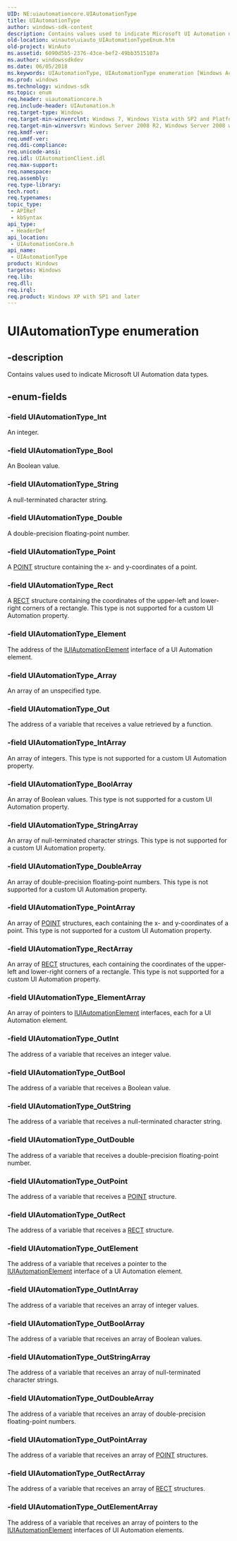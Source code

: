 ```yaml
---
UID: NE:uiautomationcore.UIAutomationType
title: UIAutomationType
author: windows-sdk-content
description: Contains values used to indicate Microsoft UI Automation data types.
old-location: winauto\uiauto_UIAutomationTypeEnum.htm
old-project: WinAuto
ms.assetid: 6090d5b5-2376-43ce-bef2-49bb3515107a
ms.author: windowssdkdev
ms.date: 06/05/2018
ms.keywords: UIAutomationType, UIAutomationType enumeration [Windows Accessibility], UIAutomationType_Array, UIAutomationType_Bool, UIAutomationType_BoolArray, UIAutomationType_Double, UIAutomationType_DoubleArray, UIAutomationType_Element, UIAutomationType_ElementArray, UIAutomationType_Int, UIAutomationType_IntArray, UIAutomationType_Out, UIAutomationType_OutBool, UIAutomationType_OutBoolArray, UIAutomationType_OutDouble, UIAutomationType_OutDoubleArray, UIAutomationType_OutElement, UIAutomationType_OutElementArray, UIAutomationType_OutInt, UIAutomationType_OutIntArray, UIAutomationType_OutPoint, UIAutomationType_OutPointArray, UIAutomationType_OutRect, UIAutomationType_OutRectArray, UIAutomationType_OutString, UIAutomationType_OutStringArray, UIAutomationType_Point, UIAutomationType_PointArray, UIAutomationType_Rect, UIAutomationType_RectArray, UIAutomationType_String, UIAutomationType_StringArray, uiauto.uiauto_UIAutomationTypeEnum, uiauto_UIAutomationTypeEnum, uiautomationcore/UIAutomationType, uiautomationcore/UIAutomationType_Array, uiautomationcore/UIAutomationType_Bool, uiautomationcore/UIAutomationType_BoolArray, uiautomationcore/UIAutomationType_Double, uiautomationcore/UIAutomationType_DoubleArray, uiautomationcore/UIAutomationType_Element, uiautomationcore/UIAutomationType_ElementArray, uiautomationcore/UIAutomationType_Int, uiautomationcore/UIAutomationType_IntArray, uiautomationcore/UIAutomationType_Out, uiautomationcore/UIAutomationType_OutBool, uiautomationcore/UIAutomationType_OutBoolArray, uiautomationcore/UIAutomationType_OutDouble, uiautomationcore/UIAutomationType_OutDoubleArray, uiautomationcore/UIAutomationType_OutElement, uiautomationcore/UIAutomationType_OutElementArray, uiautomationcore/UIAutomationType_OutInt, uiautomationcore/UIAutomationType_OutIntArray, uiautomationcore/UIAutomationType_OutPoint, uiautomationcore/UIAutomationType_OutPointArray, uiautomationcore/UIAutomationType_OutRect, uiautomationcore/UIAutomationType_OutRectArray, uiautomationcore/UIAutomationType_OutString, uiautomationcore/UIAutomationType_OutStringArray, uiautomationcore/UIAutomationType_Point, uiautomationcore/UIAutomationType_PointArray, uiautomationcore/UIAutomationType_Rect, uiautomationcore/UIAutomationType_RectArray, uiautomationcore/UIAutomationType_String, uiautomationcore/UIAutomationType_StringArray, winauto.uiauto_UIAutomationTypeEnum
ms.prod: windows
ms.technology: windows-sdk
ms.topic: enum
req.header: uiautomationcore.h
req.include-header: UIAutomation.h
req.target-type: Windows
req.target-min-winverclnt: Windows 7, Windows Vista with SP2 and Platform Update for Windows Vista, Windows XP with SP3 and Platform Update for Windows Vista [desktop apps | UWP apps]
req.target-min-winversvr: Windows Server 2008 R2, Windows Server 2008 with SP2 and Platform Update for Windows Server 2008, Windows Server 2003 with SP2 and Platform Update for Windows Server 2008 [desktop apps | UWP apps]
req.kmdf-ver: 
req.umdf-ver: 
req.ddi-compliance: 
req.unicode-ansi: 
req.idl: UIAutomationClient.idl
req.max-support: 
req.namespace: 
req.assembly: 
req.type-library: 
tech.root: 
req.typenames: 
topic_type:
 - APIRef
 - kbSyntax
api_type:
 - HeaderDef
api_location:
 - UIAutomationCore.h
api_name:
 - UIAutomationType
product: Windows
targetos: Windows
req.lib: 
req.dll: 
req.irql: 
req.product: Windows XP with SP1 and later
---
```


# UIAutomationType enumeration


## -description


Contains values used to indicate Microsoft UI Automation data types.


## -enum-fields




### -field UIAutomationType_Int

An integer.


### -field UIAutomationType_Bool

An Boolean value.


### -field UIAutomationType_String

A null-terminated character string.


### -field UIAutomationType_Double

A double-precision floating-point number.


### -field UIAutomationType_Point

A <a href="https://msdn.microsoft.com/library/windows/hardware/ff569161">POINT</a> structure containing the x- and y-coordinates of a point.


### -field UIAutomationType_Rect

A <a href="https://msdn.microsoft.com/library/windows/hardware/ff569234">RECT</a> structure containing the coordinates of the upper-left and lower-right corners of a rectangle. This type is not supported for a custom UI Automation property.


### -field UIAutomationType_Element

The address of the <a href="https://msdn.microsoft.com/9e1f87b1-a204-4ca9-acf2-a40277012207">IUIAutomationElement</a> interface of a UI Automation element.


### -field UIAutomationType_Array

An array of an unspecified type.


### -field UIAutomationType_Out

The address of a variable that receives a value retrieved by a function.


### -field UIAutomationType_IntArray

An array of integers. This type is not supported for a custom UI Automation property.


### -field UIAutomationType_BoolArray

An array of Boolean values. This type is not supported for a custom UI Automation property.


### -field UIAutomationType_StringArray

An array of null-terminated character strings. This type is not supported for a custom UI Automation property.


### -field UIAutomationType_DoubleArray

An array of double-precision floating-point numbers. This type is not supported for a custom UI Automation property.


### -field UIAutomationType_PointArray

An array of <a href="https://msdn.microsoft.com/library/windows/hardware/ff569161">POINT</a> structures, each containing the x- and y-coordinates of a point. This type is not supported for a custom UI Automation property.


### -field UIAutomationType_RectArray

An array of <a href="https://msdn.microsoft.com/library/windows/hardware/ff569234">RECT</a> structures, each containing the coordinates of the upper-left and lower-right corners of a rectangle. This type is not supported for a custom UI Automation property.


### -field UIAutomationType_ElementArray

An array of pointers to <a href="https://msdn.microsoft.com/9e1f87b1-a204-4ca9-acf2-a40277012207">IUIAutomationElement</a> interfaces, each for a UI Automation element.


### -field UIAutomationType_OutInt

The address of a variable that receives an integer value.


### -field UIAutomationType_OutBool

The address of a variable that receives a Boolean value.


### -field UIAutomationType_OutString

The address of a variable that receives a null-terminated character string.


### -field UIAutomationType_OutDouble

The address of a variable that receives a double-precision floating-point number.


### -field UIAutomationType_OutPoint

The address of a variable that receives a <a href="https://msdn.microsoft.com/library/windows/hardware/ff569161">POINT</a> structure.


### -field UIAutomationType_OutRect

The address of a variable that receives a <a href="https://msdn.microsoft.com/library/windows/hardware/ff569234">RECT</a> structure.


### -field UIAutomationType_OutElement

The address of a variable that receives a pointer to the <a href="https://msdn.microsoft.com/9e1f87b1-a204-4ca9-acf2-a40277012207">IUIAutomationElement</a> interface of a UI Automation element.


### -field UIAutomationType_OutIntArray

The address of a variable that receives an array of integer values.


### -field UIAutomationType_OutBoolArray

The address of a variable that receives an array of Boolean values.


### -field UIAutomationType_OutStringArray

The address of a variable that receives an array of null-terminated character strings.


### -field UIAutomationType_OutDoubleArray

The address of a variable that receives an array of double-precision floating-point numbers.


### -field UIAutomationType_OutPointArray

The address of a variable that receives an array of <a href="https://msdn.microsoft.com/library/windows/hardware/ff569161">POINT</a> structures.


### -field UIAutomationType_OutRectArray

The address of a variable that receives an array of <a href="https://msdn.microsoft.com/library/windows/hardware/ff569234">RECT</a> structures.


### -field UIAutomationType_OutElementArray

The address of a variable that receives an array of pointers to the <a href="https://msdn.microsoft.com/9e1f87b1-a204-4ca9-acf2-a40277012207">IUIAutomationElement</a> interfaces of UI Automation elements.

